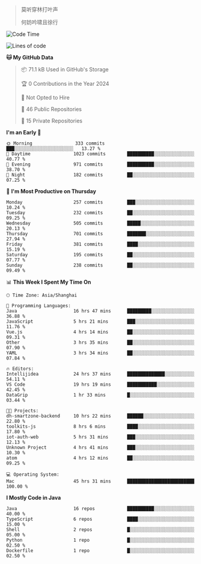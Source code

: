 > 莫听穿林打叶声
> 
> 何妨吟啸且徐行

<!-- ![Github Stats](https://github-readme-stats.vercel.app/api?username=catch6&count_private=true&show_icons=true&theme=gruvbox) -->

<!-- ![Top Langs](https://github-readme-stats.vercel.app/api/top-langs/?username=catch6&layout=compact) -->

<!--START_SECTION:waka-->
![Code Time](http://img.shields.io/badge/Code%20Time-848%20hrs%2043%20mins-blue)

![Lines of code](https://img.shields.io/badge/From%20Hello%20World%20I%27ve%20Written-9.3%20million%20lines%20of%20code-blue)

**🐱 My GitHub Data** 

> 📦 71.1 kB Used in GitHub's Storage 
 > 
> 🏆 0 Contributions in the Year 2024
 > 
> 🚫 Not Opted to Hire
 > 
> 📜 46 Public Repositories 
 > 
> 🔑 15 Private Repositories 
 > 
**I'm an Early 🐤** 

```text
🌞 Morning                333 commits         ███░░░░░░░░░░░░░░░░░░░░░░   13.27 % 
🌆 Daytime                1023 commits        ██████████░░░░░░░░░░░░░░░   40.77 % 
🌃 Evening                971 commits         ██████████░░░░░░░░░░░░░░░   38.70 % 
🌙 Night                  182 commits         ██░░░░░░░░░░░░░░░░░░░░░░░   07.25 % 
```
📅 **I'm Most Productive on Thursday** 

```text
Monday                   257 commits         ███░░░░░░░░░░░░░░░░░░░░░░   10.24 % 
Tuesday                  232 commits         ██░░░░░░░░░░░░░░░░░░░░░░░   09.25 % 
Wednesday                505 commits         █████░░░░░░░░░░░░░░░░░░░░   20.13 % 
Thursday                 701 commits         ███████░░░░░░░░░░░░░░░░░░   27.94 % 
Friday                   381 commits         ████░░░░░░░░░░░░░░░░░░░░░   15.19 % 
Saturday                 195 commits         ██░░░░░░░░░░░░░░░░░░░░░░░   07.77 % 
Sunday                   238 commits         ██░░░░░░░░░░░░░░░░░░░░░░░   09.49 % 
```


📊 **This Week I Spent My Time On** 

```text
🕑︎ Time Zone: Asia/Shanghai

💬 Programming Languages: 
Java                     16 hrs 47 mins      █████████░░░░░░░░░░░░░░░░   36.88 % 
JavaScript               5 hrs 21 mins       ███░░░░░░░░░░░░░░░░░░░░░░   11.76 % 
Vue.js                   4 hrs 14 mins       ██░░░░░░░░░░░░░░░░░░░░░░░   09.31 % 
Other                    3 hrs 35 mins       ██░░░░░░░░░░░░░░░░░░░░░░░   07.90 % 
YAML                     3 hrs 34 mins       ██░░░░░░░░░░░░░░░░░░░░░░░   07.84 % 

🔥 Editors: 
Intellijidea             24 hrs 37 mins      ██████████████░░░░░░░░░░░   54.11 % 
VS Code                  19 hrs 19 mins      ███████████░░░░░░░░░░░░░░   42.45 % 
DataGrip                 1 hr 33 mins        █░░░░░░░░░░░░░░░░░░░░░░░░   03.44 % 

🐱‍💻 Projects: 
dh-smartzone-backend     10 hrs 22 mins      ██████░░░░░░░░░░░░░░░░░░░   22.80 % 
toolkits-js              8 hrs 6 mins        ████░░░░░░░░░░░░░░░░░░░░░   17.80 % 
iot-auth-web             5 hrs 31 mins       ███░░░░░░░░░░░░░░░░░░░░░░   12.13 % 
Unknown Project          4 hrs 41 mins       ███░░░░░░░░░░░░░░░░░░░░░░   10.30 % 
atom                     4 hrs 12 mins       ██░░░░░░░░░░░░░░░░░░░░░░░   09.25 % 

💻 Operating System: 
Mac                      45 hrs 31 mins      █████████████████████████   100.00 % 
```

**I Mostly Code in Java** 

```text
Java                     16 repos            ██████████░░░░░░░░░░░░░░░   40.00 % 
TypeScript               6 repos             ████░░░░░░░░░░░░░░░░░░░░░   15.00 % 
Shell                    2 repos             █░░░░░░░░░░░░░░░░░░░░░░░░   05.00 % 
Python                   1 repo              █░░░░░░░░░░░░░░░░░░░░░░░░   02.50 % 
Dockerfile               1 repo              █░░░░░░░░░░░░░░░░░░░░░░░░   02.50 % 
```




<!--END_SECTION:waka-->
